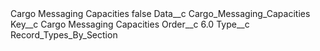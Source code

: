 <?xml version="1.0" encoding="UTF-8"?>
<CustomMetadata xmlns="http://soap.sforce.com/2006/04/metadata" xmlns:xsi="http://www.w3.org/2001/XMLSchema-instance" xmlns:xsd="http://www.w3.org/2001/XMLSchema">
    <label>Cargo Messaging Capacities</label>
    <protected>false</protected>
    <values>
        <field>Data__c</field>
        <value xsi:type="xsd:string">Cargo_Messaging_Capacities</value>
    </values>
    <values>
        <field>Key__c</field>
        <value xsi:type="xsd:string">Cargo Messaging Capacities</value>
    </values>
    <values>
        <field>Order__c</field>
        <value xsi:type="xsd:double">6.0</value>
    </values>
    <values>
        <field>Type__c</field>
        <value xsi:type="xsd:string">Record_Types_By_Section</value>
    </values>
</CustomMetadata>

